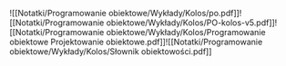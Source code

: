 ![[Notatki/Programowanie obiektowe/Wykłady/Kolos/po.pdf]]![[Notatki/Programowanie obiektowe/Wykłady/Kolos/PO-kolos-v5.pdf]]![[Notatki/Programowanie obiektowe/Wykłady/Kolos/Programowanie obiektowe Projektowanie obiektowe.pdf]]![[Notatki/Programowanie obiektowe/Wykłady/Kolos/Słownik obiektowości.pdf]]